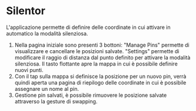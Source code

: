 # Silentor
L'applicazione permette di definire delle coordinate in cui attivare in automatico la modalità silenziosa.
1. Nella pagina iniziale sono presenti 3 bottoni: "Manage Pins" permette di visualizzare e cancellare le posizioni salvate. 
    "Settings" permette di modificare il raggio di distanza dal punto definito per attivare la modalità silenziosa.
    Il tasto flottante apre la mappa in cui è possibile definire nuovi punti.
2. Con il tap sulla mappa si definisce la posizione per un nuovo pin, verrà quindi aperta una pagina di riepilogo delle coordinate
    in cui è possibile assegnare un nome al pin.
3. Gestione pin salvati, è possibile rimuovere le posizione salvate attraverso la gesture di swapping.
